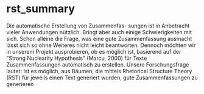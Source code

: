 # rst_summary
Die automatische Erstellung von Zusammenfas-
sungen ist in Anbetracht vieler Anwendungen
nützlich. Bringt aber auch einige Schwierigkeiten
mit sich. Schon alleine die Frage, was eine gute
Zusammenfassung ausmacht lässt sich so ohne
Weiteres nicht leicht beantworten.
Dennoch möchten wir in unserem Projekt
ausprobieren, ob es möglich ist, basierend auf der
"Strong Nuclearity Hypothesis" (Marcu, 2000)
für Texte Zusammenfassungen automatisch zu
erstellen. Unsere Forschungsfrage lautet: Ist
es möglich, aus Bäumen, die mittels Rhetorical
Structure Theory (RST) für jeweils einen Text
generiert wurden, gute Zusammenfassungen zu
generieren
